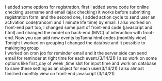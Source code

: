 I added some options for registration. first I added some code for online checking username and email (ajax checking) it works before submitting registration form. and the second one, I added action cycle to send user an activation code(random and 1 minute life time) by email.
I also worked on front-end part too, I changed some part of front-end code (javascript and html) and changed the model on back-end (MVC) of interaction with front-end.
Now you can add new events byTanna html codes.(monthly view)
Tonight I worked on grouping I changed the databse and it possible to makinging group  
I worked on cron job for reminder email and it the server side can send email for reminder at right time for each event.(3/14/21)
I also work on some options like first_day of week ,time slot for inpot time and work on database to save these setting as an object for each user(3/14/21)
I also almost finished monthly view on front-end javascript (3/14/21)

